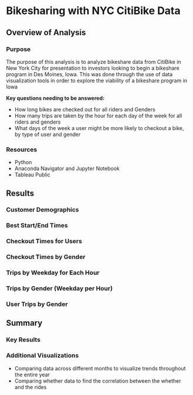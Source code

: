 # Bikesharing with NYC CitiBike Data

## Overview of Analysis
### Purpose
The purpose of this analysis is to analyze bikeshare data from CitiBike in New York City for presentation to investors looking to begin a bikeshare program in Des Moines, Iowa. This was done through the use of data visualization tools in order to explore the viability of a bikeshare program in Iowa

**Key questions needing to be answered:**
- How long bikes are checked out for all riders and Genders
- How many trips are taken by the hour for each day of the week for all riders and genders
- What days of the week a user might be more likely to checkout a bike, by type of user and gender

### Resources
- Python
- Anaconda Navigator and Jupyter Notebook
- Tableau Public



## Results

### Customer Demographics

### Best Start/End Times

### Checkout Times for Users

### Checkout Times by Gender

### Trips by Weekday for Each Hour

### Trips by Gender (Weekday per Hour)

### User Trips by Gender



## Summary

### Key Results

### Additional Visualizations
- Comparing data across different months to visualize trends throughout the entire year
- Comparing whether data to find the correlation between the whether and the rides
